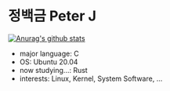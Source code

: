 # 정백금 Peter J

[![Anurag's github stats](https://github-readme-stats.vercel.app/api?username=neont21)](https://github.com/anuraghazra/github-readme-stats)

- major language: C
- OS: Ubuntu 20.04
- now studying...: Rust
- interests: Linux, Kernel, System Software, ...
